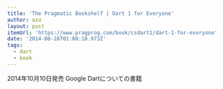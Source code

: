 ```yaml
---
title: 'The Pragmatic Bookshelf | Dart 1 for Everyone'
author: azu
layout: post
itemUrl: 'https://www.pragprog.com/book/csdart1/dart-1-for-everyone'
date: '2014-08-28T01:08:18.973Z'
tags:
  - dart
  - book
---
```

2014年10月10日発売
Google Dartについての書籍
